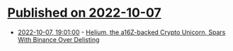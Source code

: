 # [Published on 2022-10-07](index.md)

* [2022-10-07, 19:01:00](https://tech.slashdot.org/story/22/10/07/191242/helium-the-a16z-backed-crypto-unicorn-spars-with-binance-over-delisting?utm_source=rss1.0mainlinkanon&utm_medium=feed) - [Helium, the a16Z-backed Crypto Unicorn, Spars With Binance Over Delisting](https://tech.slashdot.org/story/22/10/07/191242/helium-the-a16z-backed-crypto-unicorn-spars-with-binance-over-delisting?utm_source=rss1.0mainlinkanon&utm_medium=feed)
